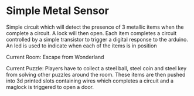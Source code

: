 # Simple Metal Sensor

Simple circuit which will detect the presence of 3 metallic items when the complete a circuit. A lock will then open.
Each item completes a circuit controlled by a simple transistor to trigger a digital response to the arduino.
An led is used to indicate when each of the items is in position

Current Room:
Escape from Wonderland

Current Puzzle:
Players have to collect a steel ball, steel coin and steel key from solving other puzzles around the room. These items are then pushed into 3d printed slots containing wires which completes a circuit and a maglock is triggered to open a door.